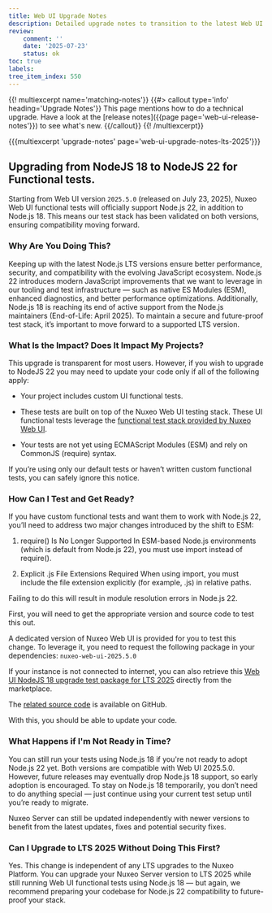 ```yaml
---
title: Web UI Upgrade Notes
description: Detailed upgrade notes to transition to the latest Web UI version.
review:
    comment: ''
    date: '2025-07-23'
    status: ok
toc: true
labels:
tree_item_index: 550
---
```


{{! multiexcerpt name='matching-notes'}}
{{#> callout type='info' heading='Upgrade Notes'}}
This page mentions how to do a technical upgrade. Have a look at the [release notes]({{page page='web-ui-release-notes'}}) to see what's new.
{{/callout}}
{{! /multiexcerpt}}

{{{multiexcerpt 'upgrade-notes' page='web-ui-upgrade-notes-lts-2025'}}}

## Upgrading from NodeJS 18 to NodeJS 22 for Functional tests.

Starting from Web UI version `2025.5.0` (released on July 23, 2025), Nuxeo Web UI functional tests will officially support Node.js 22, in addition to Node.js 18.
This means our test stack has been validated on both versions, ensuring compatibility moving forward.

### Why Are You Doing This?

Keeping up with the latest Node.js LTS versions ensure better performance, security, and compatibility with the evolving JavaScript ecosystem.
Node.js 22 introduces modern JavaScript improvements that we want to leverage in our tooling and test infrastructure — such as native ES Modules (ESM), enhanced diagnostics, and better performance optimizations.
Additionally, Node.js 18 is reaching its end of active support from the Node.js maintainers (End-of-Life: April 2025). To maintain a secure and future-proof test stack, it’s important to move forward to a supported LTS version.

### What Is the Impact? Does It Impact My Projects?

This upgrade is transparent for most users.
However, if you wish to upgrade to NodeJS 22 you may need to update your code only if all of the following apply:

* Your project includes custom UI functional tests.

* These tests are built on top of the Nuxeo Web UI testing stack. These UI functional tests leverage the [functional test stack provided by Nuxeo Web UI](https://github.com/nuxeo/nuxeo-web-ui/tree/lts-2025/ftest).

* Your tests are not yet using ECMAScript Modules (ESM) and rely on CommonJS (require)   syntax.

If you’re using only our default tests or haven’t written custom functional tests, you can safely ignore this notice.

### How Can I Test and Get Ready?

If you have custom functional tests and want them to work with Node.js 22, you’ll need to address two major changes introduced by the shift to ESM:

1. require() Is No Longer Supported
In ESM-based Node.js environments (which is default from Node.js 22), you must use import instead of require().

2. Explicit .js File Extensions Required
When using import, you must include the file extension explicitly (for example, .js) in relative paths.

Failing to do this will result in module resolution errors in Node.js 22.

First, you will need to get the appropriate version and source code to test this out.

A dedicated version of Nuxeo Web UI is provided for you to test this change. To leverage it, you need to request the following package in your dependencies:
`nuxeo-web-ui-2025.5.0`

If your instance is not connected to internet, you can also retrieve this [Web UI NodeJS 18 upgrade test package for LTS 2025](https://connect.nuxeo.com/nuxeo/site/marketplace/package/nuxeo-web-ui?version=2025.5.0) directly from the marketplace.

The [related source code](https://github.com/nuxeo/nuxeo-web-ui/releases/tag/v2025.5.0) is available on GitHub.

With this, you should be able to update your code.

### What Happens if I'm Not Ready in Time?

You can still run your tests using Node.js 18 if you're not ready to adopt Node.js 22 yet. Both versions are compatible with Web UI 2025.5.0.
However, future releases may eventually drop Node.js 18 support, so early adoption is encouraged.
To stay on Node.js 18 temporarily, you don’t need to do anything special — just continue using your current test setup until you’re ready to migrate. 

Nuxeo Server can still be updated independently with newer versions to benefit from the latest updates, fixes and potential security fixes.

### Can I Upgrade to LTS 2025 Without Doing This First?

Yes. This change is independent of any LTS upgrades to the Nuxeo Platform.
You can upgrade your Nuxeo Server version to LTS 2025 while still running Web UI functional tests using Node.js 18 — but again, we recommend preparing your codebase for Node.js 22 compatibility to future-proof your stack.
